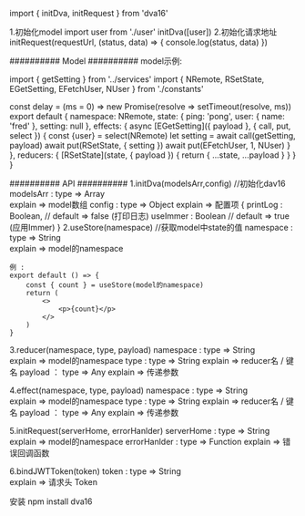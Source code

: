 import { initDva, initRequest } from 'dva16'

1.初始化model
    import user from './user'
    initDva([user])
2.初始化请求地址
    initRequest(requestUrl, (status, data) => {
        console.log(status, data)
    })

########## Model ##########
model示例:

import { getSetting } from '../services'
import { NRemote, RSetState, EGetSetting, EFetchUser, NUser } from './constants'

const delay = (ms = 0) => new Promise(resolve => setTimeout(resolve, ms))
export default {
  namespace: NRemote,
  state: {
    ping: 'pong',
    user: { name: 'fred' },
    setting: null
  },
  effects: {
    async [EGetSetting]({ payload }, { call, put, select }) {
      const {user} = select(NRemote)
      let setting = await call(getSetting, payload)
      await put(RSetState, { setting })
      await put(EFetchUser, 1, NUser)
    }
  },
  reducers: {
    [RSetState](state, { payload }) {
      return {
        ...state,
        ...payload
      }
    }
  }
}



########## API ##########
1.initDva(modelsArr,config) //初始化dav16
    modelsArr : 
        type => Array   
        explain => model数组
    config : 
        type => Object
        explain => 配置项
            {
                printLog : Boolean,  // default => false (打印日志)
                useImmer : Boolean   // default => true  (应用Immer)
            } 
2.useStore(namespace)  //获取model中state的值
    namespace : 
        type => String   
        explain => model的namespace

    例 :
    export default () => {
        const { count } = useStore(model的namespace)
        return (
            <>
                <p>{count}</p>
            </>
        )
    }

3.reducer(namespace, type, payload)
    namespace : 
        type => String   
        explain => model的namespace
    type : 
        type => String
        explain => reducer名 / 键名
    payload ：
        type => Any
        explain => 传递参数

4.effect(namespace, type, payload)
    namespace : 
        type => String   
        explain => model的namespace
    type : 
        type => String
        explain => reducer名 / 键名
    payload ：
        type => Any
        explain => 传递参数

5.initRequest(serverHome, errorHanlder)
    serverHome : 
        type => String   
        explain => model的namespace
    errorHanlder : 
        type => Function
        explain => 错误回调函数

6.bindJWTToken(token)
    token : 
        type => String   
        explain => 请求头 Token

安装
  npm install dva16

